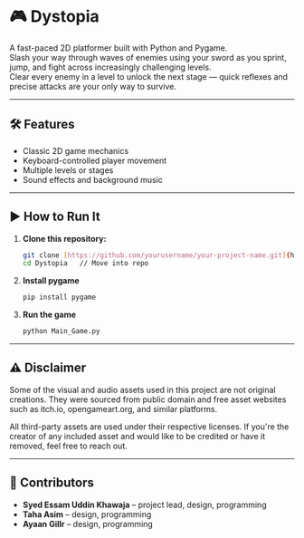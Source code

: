 # 🎮 Dystopia

A fast-paced 2D platformer built with Python and Pygame.  
Slash your way through waves of enemies using your sword as you sprint, jump, and fight across increasingly challenging levels.  
Clear every enemy in a level to unlock the next stage — quick reflexes and precise attacks are your only way to survive.

---

## 🛠️ Features

- Classic 2D game mechanics  
- Keyboard-controlled player movement  
- Multiple levels or stages  
- Sound effects and background music  

---

## ▶️ How to Run It

1. **Clone this repository:**

   ```bash
   git clone [https://github.com/yourusername/your-project-name.git](https://github.com/Essam-Khawaja/dystopia)
   cd Dystopia   // Move into repo
   ```
   
2. **Install pygame**
   
   ```bash
   pip install pygame
   ```
   
3. **Run the game**
   ```bash
   python Main_Game.py
   ```

---

## ⚠️ Disclaimer
Some of the visual and audio assets used in this project are not original creations. They were sourced from public domain and free asset websites such as itch.io, opengameart.org, and similar platforms.

All third-party assets are used under their respective licenses. If you're the creator of any included asset and would like to be credited or have it removed, feel free to reach out.

---

## 👥 Contributors

- **Syed Essam Uddin Khawaja** – project lead, design, programming  
- **Taha Asim** – design, programming  
- **Ayaan Gillr** – design, programming
